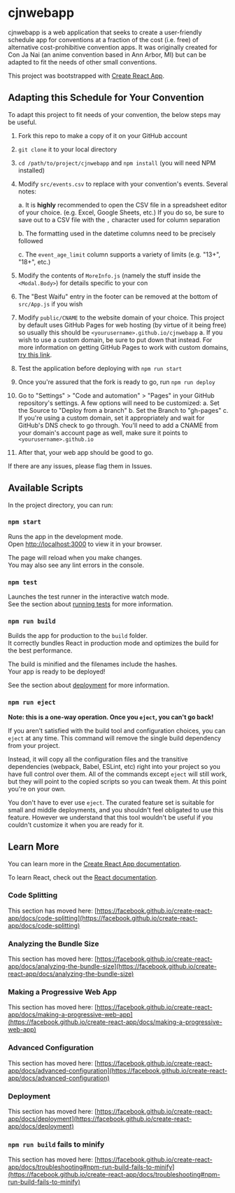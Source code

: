 # cjnwebapp

cjnwebapp is a web application that seeks to create a user-friendly schedule app for conventions at a fraction of the cost (i.e. free) of alternative cost-prohibitive convention apps. It was originally created for Con Ja Nai (an anime convention based in Ann Arbor, MI) but can be adapted to fit the needs of other small conventions.

This project was bootstrapped with [Create React App](https://github.com/facebook/create-react-app).

## Adapting this Schedule for Your Convention

To adapt this project to fit needs of your convention, the below steps may be useful.

1. Fork this repo to make a copy of it on your GitHub account
2. `git clone` it to your local directory
3. `cd /path/to/project/cjnwebapp` and `npm install` (you will need NPM installed)
4. Modify `src/events.csv` to replace with your convention's events. Several notes:
    
    a. It is **highly** recommended to open the CSV file in a spreadsheet editor of your choice. (e.g. Excel, Google Sheets, etc.) If you do so, be sure to save out to a CSV file with the `,` character used for column separation
        
    b. The formatting used in the datetime columns need to be precisely followed
        
    c. The `event_age_limit` column supports a variety of limits (e.g. "13+", "18+", etc.)
        
5. Modify the contents of `MoreInfo.js` (namely the stuff inside the `<Modal.Body>`) for details specific to your con
6. The "Best Waifu" entry in the footer can be removed at the bottom of `src/App.js` if you wish
7. Modify `public/CNAME` to the website domain of your choice. This project by default uses GitHub Pages for web hosting (by virtue of it being free) so usually this should be `<yourusername>.github.io/cjnwebapp`
    a. If you wish to use a custom domain, be sure to put down that instead. For more information on getting GitHub Pages to work with custom domains, [try this link](https://docs.github.com/en/pages/configuring-a-custom-domain-for-your-github-pages-site).
8. Test the application before deploying with `npm run start` 
9. Once you're assured that the fork is ready to go, run `npm run deploy`
10. Go to "Settings" > "Code and automation" > "Pages" in your GitHub repository's settings. A few options will need to be customized:
    a. Set the Source to "Deploy from a branch"
    b. Set the Branch to "gh-pages"
    c. If you're using a custom domain, set it appropriately and wait for GitHub's DNS check to go through. You'll need to add a CNAME from your domain's account page as well, make sure it points to `<yourusername>.github.io`
11. After that, your web app should be good to go.

If there are any issues, please flag them in Issues.

## Available Scripts

In the project directory, you can run:

### `npm start`

Runs the app in the development mode.\
Open [http://localhost:3000](http://localhost:3000) to view it in your browser.

The page will reload when you make changes.\
You may also see any lint errors in the console.

### `npm test`

Launches the test runner in the interactive watch mode.\
See the section about [running tests](https://facebook.github.io/create-react-app/docs/running-tests) for more information.

### `npm run build`

Builds the app for production to the `build` folder.\
It correctly bundles React in production mode and optimizes the build for the best performance.

The build is minified and the filenames include the hashes.\
Your app is ready to be deployed!

See the section about [deployment](https://facebook.github.io/create-react-app/docs/deployment) for more information.

### `npm run eject`

**Note: this is a one-way operation. Once you `eject`, you can't go back!**

If you aren't satisfied with the build tool and configuration choices, you can `eject` at any time. This command will remove the single build dependency from your project.

Instead, it will copy all the configuration files and the transitive dependencies (webpack, Babel, ESLint, etc) right into your project so you have full control over them. All of the commands except `eject` will still work, but they will point to the copied scripts so you can tweak them. At this point you're on your own.

You don't have to ever use `eject`. The curated feature set is suitable for small and middle deployments, and you shouldn't feel obligated to use this feature. However we understand that this tool wouldn't be useful if you couldn't customize it when you are ready for it.

## Learn More

You can learn more in the [Create React App documentation](https://facebook.github.io/create-react-app/docs/getting-started).

To learn React, check out the [React documentation](https://reactjs.org/).

### Code Splitting

This section has moved here: [https://facebook.github.io/create-react-app/docs/code-splitting](https://facebook.github.io/create-react-app/docs/code-splitting)

### Analyzing the Bundle Size

This section has moved here: [https://facebook.github.io/create-react-app/docs/analyzing-the-bundle-size](https://facebook.github.io/create-react-app/docs/analyzing-the-bundle-size)

### Making a Progressive Web App

This section has moved here: [https://facebook.github.io/create-react-app/docs/making-a-progressive-web-app](https://facebook.github.io/create-react-app/docs/making-a-progressive-web-app)

### Advanced Configuration

This section has moved here: [https://facebook.github.io/create-react-app/docs/advanced-configuration](https://facebook.github.io/create-react-app/docs/advanced-configuration)

### Deployment

This section has moved here: [https://facebook.github.io/create-react-app/docs/deployment](https://facebook.github.io/create-react-app/docs/deployment)

### `npm run build` fails to minify

This section has moved here: [https://facebook.github.io/create-react-app/docs/troubleshooting#npm-run-build-fails-to-minify](https://facebook.github.io/create-react-app/docs/troubleshooting#npm-run-build-fails-to-minify)
